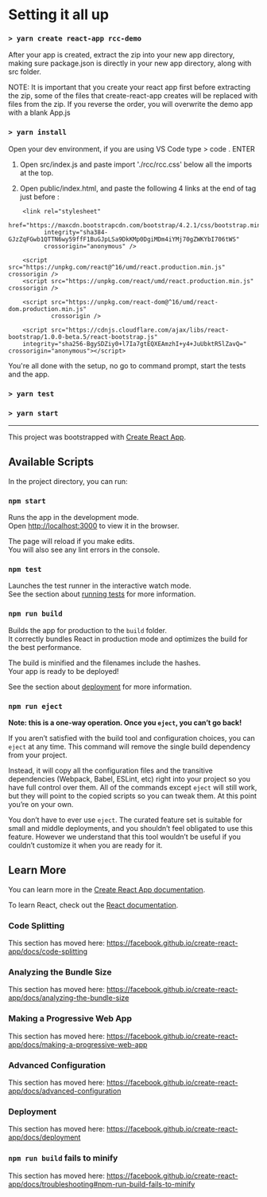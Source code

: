# Setting it all up

### `> yarn create react-app rcc-demo`

After your app is created, extract the zip into your new app directory,
making sure package.json is directly in your new app directory, along with src folder.

  NOTE: It is important that you create your react app first before extracting the zip, 
  some of the files that create-react-app creates will be replaced with files from the zip.
  If you reverse the order, you will overwrite the demo app with a blank App.js

### `> yarn install`

Open your dev environment, if you are using VS Code type > code . ENTER

1. Open src/index.js and paste import './rcc/rcc.css' below all the imports at the top.

2. Open public/index.html, and paste the following 4 links at the end of <head> tag just before </head>:

```
    <link rel="stylesheet"
          href="https://maxcdn.bootstrapcdn.com/bootstrap/4.2.1/css/bootstrap.min.css"
          integrity="sha384-GJzZqFGwb1QTTN6wy59ffF1BuGJpLSa9DkKMp0DgiMDm4iYMj70gZWKYbI706tWS"
          crossorigin="anonymous" />

    <script src="https://unpkg.com/react@^16/umd/react.production.min.js" crossorigin />
    <script src="https://unpkg.com/react/umd/react.production.min.js" crossorigin />

    <script src="https://unpkg.com/react-dom@^16/umd/react-dom.production.min.js"
            crossorigin />

    <script src="https://cdnjs.cloudflare.com/ajax/libs/react-bootstrap/1.0.0-beta.5/react-bootstrap.js" 
    integrity="sha256-BgySDZiy0+l7Ia7gtEQXEAmzhI+y4+JuUbktR5lZavQ=" crossorigin="anonymous"></script>
```

You're all done with the setup, no go to command prompt, start the tests and the app.

### `> yarn test`

### `> yarn start`


-----------------------------------------------------------------------------------------------------


This project was bootstrapped with [Create React App](https://github.com/facebook/create-react-app).

## Available Scripts

In the project directory, you can run:

### `npm start`

Runs the app in the development mode.<br>
Open [http://localhost:3000](http://localhost:3000) to view it in the browser.

The page will reload if you make edits.<br>
You will also see any lint errors in the console.

### `npm test`

Launches the test runner in the interactive watch mode.<br>
See the section about [running tests](https://facebook.github.io/create-react-app/docs/running-tests) for more information.

### `npm run build`

Builds the app for production to the `build` folder.<br>
It correctly bundles React in production mode and optimizes the build for the best performance.

The build is minified and the filenames include the hashes.<br>
Your app is ready to be deployed!

See the section about [deployment](https://facebook.github.io/create-react-app/docs/deployment) for more information.

### `npm run eject`

**Note: this is a one-way operation. Once you `eject`, you can’t go back!**

If you aren’t satisfied with the build tool and configuration choices, you can `eject` at any time. This command will remove the single build dependency from your project.

Instead, it will copy all the configuration files and the transitive dependencies (Webpack, Babel, ESLint, etc) right into your project so you have full control over them. All of the commands except `eject` will still work, but they will point to the copied scripts so you can tweak them. At this point you’re on your own.

You don’t have to ever use `eject`. The curated feature set is suitable for small and middle deployments, and you shouldn’t feel obligated to use this feature. However we understand that this tool wouldn’t be useful if you couldn’t customize it when you are ready for it.

## Learn More

You can learn more in the [Create React App documentation](https://facebook.github.io/create-react-app/docs/getting-started).

To learn React, check out the [React documentation](https://reactjs.org/).

### Code Splitting

This section has moved here: https://facebook.github.io/create-react-app/docs/code-splitting

### Analyzing the Bundle Size

This section has moved here: https://facebook.github.io/create-react-app/docs/analyzing-the-bundle-size

### Making a Progressive Web App

This section has moved here: https://facebook.github.io/create-react-app/docs/making-a-progressive-web-app

### Advanced Configuration

This section has moved here: https://facebook.github.io/create-react-app/docs/advanced-configuration

### Deployment

This section has moved here: https://facebook.github.io/create-react-app/docs/deployment

### `npm run build` fails to minify

This section has moved here: https://facebook.github.io/create-react-app/docs/troubleshooting#npm-run-build-fails-to-minify
